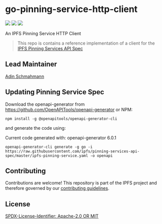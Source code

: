# go-pinning-service-http-client

[![](https://img.shields.io/badge/made%20by-Protocol%20Labs-blue.svg?style=flat-square)](http://protocol.ai)
[![](https://img.shields.io/badge/project-IPFS-blue.svg?style=flat-square)](https://ipfs.io/)
[![](https://img.shields.io/badge/status-draft-yellow.svg?style=flat-square)](https://github.com/ipfs/specs/#understanding-the-meaning-of-the-spec-badges-and-their-lifecycle)

An IPFS Pinning Service HTTP Client

> This repo is contains a reference implementation of a client for the [IPFS Pinning Services API Spec](https://github.com/ipfs/pinning-services-api-spec)

## Lead Maintainer

[Adin Schmahmann](https://github.com/aschmahmann)

## Updating Pinning Service Spec

Download the openapi-generator from https://github.com/OpenAPITools/openapi-generator or NPM:

```
npm install -g @openapitools/openapi-generator-cli
```

and generate the code using:

Current code generated with: openapi-generator 6.0.1

```
openapi-generator-cli generate -g go -i https://raw.githubusercontent.com/ipfs/pinning-services-api-spec/master/ipfs-pinning-service.yaml -o openapi
```

## Contributing

Contributions are welcome! This repository is part of the IPFS project and therefore governed by our [contributing guidelines](https://github.com/ipfs/community/blob/master/CONTRIBUTING.md).

## License

[SPDX-License-Identifier: Apache-2.0 OR MIT](LICENSE.md)
